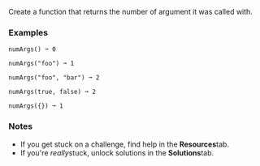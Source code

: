 Create a function that returns the number of argument it was called with.


### Examples ###
    numArgs() ➞ 0

    numArgs("foo") ➞ 1

    numArgs("foo", "bar") ➞ 2

    numArgs(true, false) ➞ 2

    numArgs({}) ➞ 1


### Notes ###
*   If you get stuck on a challenge, find help in the **Resources**tab.
*   If you're *really*stuck, unlock solutions in the **Solutions**tab.